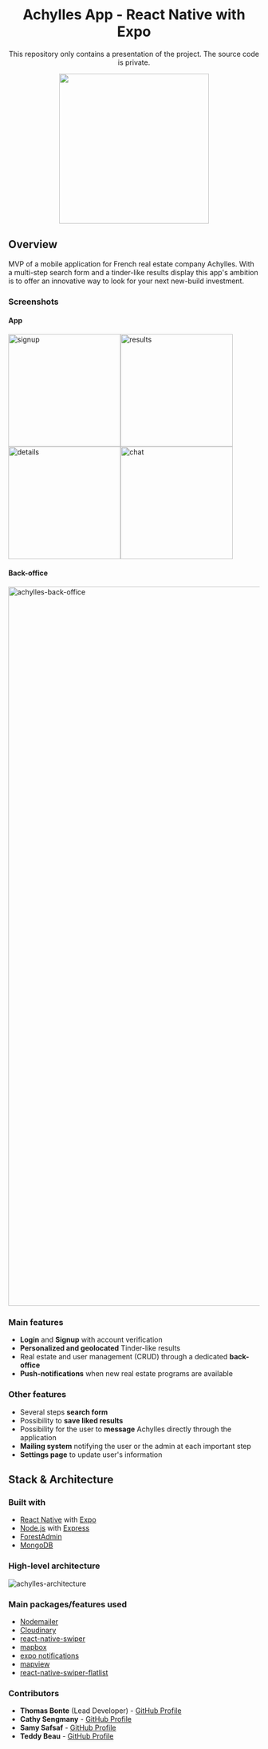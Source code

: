 <h1 align="center">
	Achylles App - React Native with Expo
</h1>
<p align="center">This repository only contains a presentation of the project. The source code is private.</p>

<p align="center">
	<img src="https://github.com/Thmsbonte/Achylles/blob/main/preview/achylle-gify.gif" width="300">
</p>

## Overview

MVP of a mobile application for French real estate company Achylles. With a multi-step search form and a tinder-like results display this app's ambition is to offer an innovative way to look for your next new-build investment.

### Screenshots
#### App

<img width="225" alt="signup" src="https://user-images.githubusercontent.com/5527656/113010936-8d24c680-9179-11eb-9bb6-76286445d13f.png"><img width="225" alt="results" src="https://user-images.githubusercontent.com/5527656/113010704-58187400-9179-11eb-8feb-18c36d9d5020.png"><img width="225" alt="details" src="https://user-images.githubusercontent.com/5527656/113010856-767e6f80-9179-11eb-8d2a-8cef7338721a.png"><img width="225" alt="chat" src="https://user-images.githubusercontent.com/5527656/113010954-92821100-9179-11eb-912f-1f6f6c5dfa29.png">

#### Back-office
<img width="1438" alt="achylles-back-office" src="https://user-images.githubusercontent.com/5527656/113021855-4a1c2080-9184-11eb-937e-7b3ae9f02d18.png">

### Main features
- **Login** and **Signup** with account verification
- **Personalized and geolocated** Tinder-like results
- Real estate and user management (CRUD) through a dedicated **back-office**
- **Push-notifications** when new real estate programs are available

### Other features
- Several steps **search form**
- Possibility to **save liked results**
- Possibility for the user to **message** Achylles directly through the application
- **Mailing system** notifying the user or the admin at each important step
- **Settings page** to update user's information

## Stack & Architecture

### Built with

- [React Native](https://reactnative.dev/) with [Expo](https://expo.io/)
- [Node.js](https://nodejs.org/en/) with [Express](https://expressjs.com/fr/)
- [ForestAdmin](https://www.forestadmin.com/)
- [MongoDB](https://www.mongodb.com/)

### High-level architecture
![achylles-architecture](https://user-images.githubusercontent.com/5527656/113020715-26a4a600-9183-11eb-91f9-48d68e4569a7.png)

### Main packages/features used

- [Nodemailer](https://nodemailer.com/)
- [Cloudinary](https://cloudinary.com/)
- [react-native-swiper](https://github.com/leecade/react-native-swiper)
- [mapbox](https://www.mapbox.com/)
- [expo notifications](https://docs.expo.io/push-notifications/overview/)
- [mapview](https://github.com/react-native-maps/react-native-maps)
- [react-native-swiper-flatlist](https://www.npmjs.com/package/react-native-swiper-flatlist)

### Contributors

- **Thomas Bonte** (Lead Developer) - [GitHub Profile](https://github.com/Thmsbonte)
- **Cathy Sengmany** - [GitHub Profile](https://github.com/csengmany)
- **Samy Safsaf** - [GitHub Profile](https://github.com/SamySafsaf)
- **Teddy Beau** - [GitHub Profile](https://github.com/teddy-beau)

<!-- See also the list of [contributors](https://github.com/your/project/contributors) who participated in this project. -->
